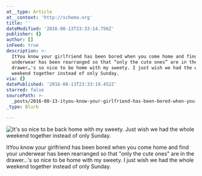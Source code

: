 ```yaml
---
at__type: Article
at__context: 'http://schema.org'
title: ''
dateModified: '2016-08-13T23:33:14.756Z'
publisher: {}
author: []
inFeed: true
description: >-
  ItYou know your girlfriend has been bored when you come home and find your
  underwear has been rearranged so that “only the cute ones” are in the
  drawer…'s so nice to be home with my sweety. I just wish we had the whole
  weekend together instead of only Sunday.
via: {}
datePublished: '2016-08-13T23:33:19.452Z'
starred: false
sourcePath: >-
  _posts/2016-08-13-ityou-know-your-girlfriend-has-been-bored-when-you-come-home.md
_type: Blurb

---
```

![It's so nice to be back home with my sweety. Just wish we had the whole weekend together instead of only Sunday.](https://the-grid-user-content.s3-us-west-2.amazonaws.com/7a5aacfd-918e-4368-ab6f-e0fb0e7a1989.jpg)

ItYou know your girlfriend has been bored when you come home and find your underwear has been rearranged so that "only the cute ones" are in the drawer...'s so nice to be home with my sweety. I just wish we had the whole weekend together instead of only Sunday.
